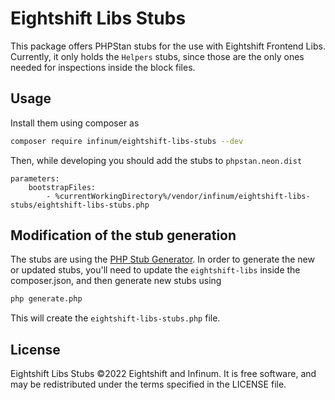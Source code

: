 # Eightshift Libs Stubs

This package offers PHPStan stubs for the use with Eightshift Frontend Libs. Currently, it only holds the `Helpers`
stubs, since those are the only ones needed for inspections inside the block files.

## Usage

Install them using composer as

```bash
composer require infinum/eightshift-libs-stubs --dev
```

Then, while developing you should add the stubs to `phpstan.neon.dist`

```neon
parameters:
	bootstrapFiles:
		- %currentWorkingDirectory%/vendor/infinum/eightshift-libs-stubs/eightshift-libs-stubs.php
```

## Modification of the stub generation

The stubs are using the [PHP Stub Generator](https://github.com/Setasign/php-stub-generator). In order to generate
the new or updated stubs, you'll need to update the `eightshift-libs` inside the composer.json, and then generate
new stubs using

```bash
php generate.php
```

This will create the `eightshift-libs-stubs.php` file.

## License

Eightshift Libs Stubs ©2022 Eightshift and Infinum. It is free software, and may be redistributed under the terms
specified in the LICENSE file.
